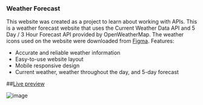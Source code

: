 ### Weather Forecast

This website was created as a project to learn about working with APIs.
This is a weather forecast website that uses the Current Weather Data API and 5 Day / 3 Hour Forecast API provided by OpenWeatherMap. The weather icons used on the website were downloaded from [Figma](https://www.figma.com/community/file/1059229179375580154).
Features:
* Accurate and reliable weather information
* Easy-to-use website layout
* Mobile responsive design
* Current weather, weather throughout the day, and 5-day forecast

##[Live preview](https://incolorate.github.io/weather/)

![image](https://user-images.githubusercontent.com/88613908/219846984-0b4223b6-646b-4c10-b43b-6115238e421b.png)
